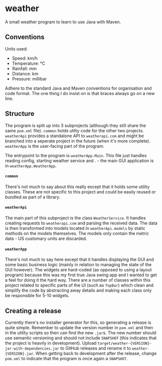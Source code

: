 # weather

A small weather program to learn to use Java with Maven.

## Conventions

Units used:
- Speed: km/h
- Temperature: °C
- Rainfall: mm
- Distance: km
- Pressure: millibar

Adhere to the standard Java and Maven conventions for organisation and code format. The one thing I do insist on is that braces always go on a new line.

## Structure

The program is split up into 3 subprojects (although they still share the same `pom.xml` file). `common` holds utlity code for the other two projects. `weatherApi` provides a standalone API to `weatherapi.com` and might be branched into a seperate project in the future (when it's more complete). `weatherApp` is the user-facing part of the program.

The entrypoint to the program is `weatherApp.Main`. This file just handles reading config, starting weather service and . - the main GUI application is in `weatherApp.WeatherApp`.

#### `common`

There's not much to say about this really except that it holds some utility classes. These are not specific to this project and could be easily reused or bundled as part of a library.

#### `weatherApi`

The main part of this subproject is the class `WeatherService`. It handles creating requests to `weatherapi.com` and parsing the received data. The data is then transformed into models located in `weatherApi.models` by static methods on the models themselves. The models only contain the metric data - US customary units are discarded.

#### `weatherApp`

There's not much to say here except that it handles displaying the GUI and some basic business logic (mainly in relation to managing the state of the GUI however). The widgets are hard-coded (as opposed to using a layout program) because this was my first true Java swing app and I wanted to get a feel for doing it the hard way. There are a number of classes within this project related to specific parts of the UI (such as `TopBar`) which clean and simplify the code by abstracting away details and making each class only be responsible for 5-10 widgets.

## Creating a release

Currently there's no installer generator for this, so generating a release is quite simple. Remember to update the version number in `pom.xml` and then in the utility scripts so then can find the new `.jar`s. The new number should use semantic versioning and should not include `SNAPSHOT` (this indicates that the project is heavily in development). Upload `target/weather-{VERSION}-jar-with-dependencies.jar` to GitHub releases and rename it to `weather-{VERSION}.jar`. When getting back to development after the release, change `pom.xml` to indicate that the program is once again a `SNAPSHOT`.